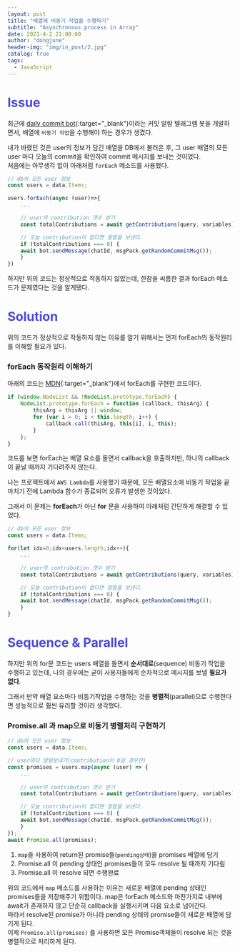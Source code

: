```yaml
---
layout: post
title: "배열에 비동기 작업을 수행하기"
subtitle: "Asynchronous process in Array"
date: 2021-4-2 21:00:00
author: "dongjune"
header-img: "img/in_post/2.jpg"
catalog: true
tags:
  - JavaScript
---
```


# <span style="color:rgba(0,0,200,0.7)">Issue</span>
최근에 [daily commit bot](https://github.com/donggoolosori/daily-commit-bot){:target="_blank"}이라는 커밋 알람 텔래그램 봇을 개발하면서, 배열에 ```비동기 작업```을 수행해야 하는 경우가 생겼다.

내가 바랬던 것은 user의 정보가 담긴 배열을 DB에서 불러온 후, 그 user 배열의 모든 user 마다 오늘의 commit을 확인하여 commit 메시지를 보내는 것이었다.  
처음에는 아무생각 없이 아래처럼 ```forEach``` 메소드를 사용했다.
```javascript
// db의 모든 user 정보
const users = data.Items;

users.forEach(async (user)=>{
    ...

    // user의 contribution 갯수 받기
    const totalContributions = await getContributions(query, variables);

    // 오늘 contribution이 없다면 알람을 보낸다.
    if (totalContributions === 0) {
    await bot.sendMessage(chatId, msgPack.getRandomCommitMsg());
    }
})
```
하지만 위의 코드는 정상적으로 작동하지 않았는데, 한참을 씨름한 결과 forEach 메소드가 문제였다는 것을 알게됐다.  

# <span style="color:rgba(0,0,200,0.7)">Solution</span>
위의 코드가 정상적으로 작동하지 않는 이유를 알기 위해서는 먼저 forEach의 동작원리를 이해할 필요가 있다.
### forEach 동작원리 이해하기
아래의 코드는 [MDN](https://developer.mozilla.org/ko/docs/Web/API/NodeList/forEach){:target="_blank"}에서 forEach를 구현한 코드이다.
```javascript
if (window.NodeList && !NodeList.prototype.forEach) {
    NodeList.prototype.forEach = function (callback, thisArg) {
        thisArg = thisArg || window;
        for (var i = 0; i < this.length; i++) {
            callback.call(thisArg, this[i], i, this);
        }
    };
}
```
코드를 보면 forEach는 배열 요소를 돌면서 callback을 호출하지만, 하나의 callback이 끝날 때까지 기다려주지 않는다. 
  
나는 프로젝트에서 ```AWS Lambda```를 사용했기 때문에, 모든 배열요소에 비동기 작업을 끝마치기 전에 Lambda 함수가 종료되어 오류가 발생한 것이었다.  
  
그래서 이 문제는 **forEach**가 아닌 **for** 문을 사용하여 아래처럼 간단하게 해결할 수 있었다.
```javascript
// db의 모든 user 정보
const users = data.Items;

for(let idx=0;idx<users.length;idx++){
    ...

    // user의 contribution 갯수 받기
    const totalContributions = await getContributions(query, variables);

    // 오늘 contribution이 없다면 알람을 보낸다.
    if (totalContributions === 0) {
    await bot.sendMessage(chatId, msgPack.getRandomCommitMsg());
    }
}
```

# <span style="color:rgba(0,0,200,0.7)">Sequence & Parallel </span>
하지만 위의 for문 코드는 users 배열을 돌면서 **순서대로**(sequence) 비동기 작업을 수행하고 있는데, 나의 경우에는 굳이 사용자들에게 순차적으로 메시지를 보낼 **필요가 없다**.  
  
그래서 만약 배열 요소마다 비동기작업을 수행하는 것을 **병렬적**(parallel)으로 수행한다면 성능적으로 훨씬 유리할 것이라 생각했다.  
  
### Promise.all 과 map으로 비동기 병렬처리 구현하기
```javascript
// db의 모든 user 정보
const users = data.Items;

// user마다 알림보내기(contribution이 0일 경우만)
const promises = users.map(async (user) => {
    ...
    
    // user의 contribution 갯수 받기
    const totalContributions = await getContributions(query, variables);

    // 오늘 contribution이 없다면 알람을 보낸다.
    if (totalContributions === 0) {
    await bot.sendMessage(chatId, msgPack.getRandomCommitMsg());
    }
});
await Promise.all(promises);
```
1. ```map```을 사용하여 return된 promise들(```pending상태```)을 promises 배열에 담기
2. Promise.all 이 pending 상태인 promises들이 모두 resolve 될 때까지 기다림
3. Promise.all 이 resolve 되면 수행완료

위의 코드에서 ```map``` 메소드를 사용하는 이유는 새로운 배열에 pending 상태인 promises들을 저장해주기 위함이다.
map은 forEach 메소드와 마찬가지로 내부에 await가 존재하지 않고 단순히 callback을 실행시키며 다음 요소로 넘어간다.  
따라서 resolve된 promise가 아니라 pending 상태의 promise들이 새로운 배열에 담기게 된다.  
이제 ```Promise.all(promises)``` 를 사용하면 모든 Promise객체들이 resolve 되는 것을 병렬적으로 처리하게 된다.